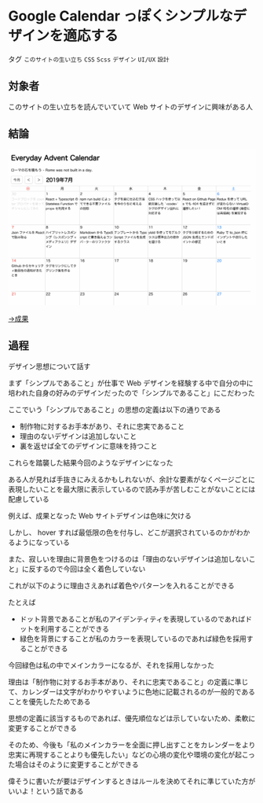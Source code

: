 # Google Calendar っぽくシンプルなデザインを適応する

タグ `このサイトの生い立ち` `CSS` `Scss` `デザイン` `UI/UX` `設計`

## 対象者

このサイトの生い立ちを読んでいていて Web サイトのデザインに興味がある人

## 結論

![](/static/diary/2019-07-16/like-google-calendar-design.gif)

[→成果](https://github.com/shimomuh/shimomuh.github.io/commit/f94c2cf48dd65d67bf8f4314b628856f200191f8)

## 過程

デザイン思想について話す

まず「シンプルであること」が仕事で Web デザインを経験する中で自分の中に培われた自身の好みのデザインだったので「シンプルであること」にこだわった

ここでいう「シンプルであること」の思想の定義は以下の通りである

* 制作物に対するお手本があり、それに忠実であること
* 理由のないデザインは追加しないこと
* 裏を返せば全てのデザインに意味を持つこと

これらを踏襲した結果今回のようなデザインになった

 

ある人が見れば手抜きにみえるかもしれないが、余計な要素がなくページごとに表現したいことを最大限に表示しているので読み手が苦しむことがないことには配慮している

例えば、成果となった Web サイトデザインは色味に欠ける

しかし、 hover すれば最低限の色を付与し、どこが選択されているのかがわかるようになっている

 

また、寂しいを理由に背景色をつけるのは「理由のないデザインは追加しないこと」に反するので今回は全く着色していない

これが以下のように理由さえあれば着色やパターンを入れることができる

たとえば

* ドット背景であることが私のアイデンティティを表現しているのであればドットを利用することができる
* 緑色を背景にすることが私のカラーを表現しているのであれば緑色を採用することができる

今回緑色は私の中でメインカラーになるが、それを採用しなかった

理由は「制作物に対するお手本があり、それに忠実であること」の定義に準じて、カレンダーは文字がわかりやすいように色地に記載されるのが一般的であることを優先したためである

 

思想の定義に該当するものであれば、優先順位などは示していないため、柔軟に変更することができる

そのため、今後も「私のメインカラーを全面に押し出すことをカレンダーをより忠実に再現することよりも優先したい」などの心境の変化や環境の変化が起こった場合はそのように変更することができる

 

偉そうに書いたが要はデザインするときはルールを決めてそれに準じていた方がいいよ！という話である
